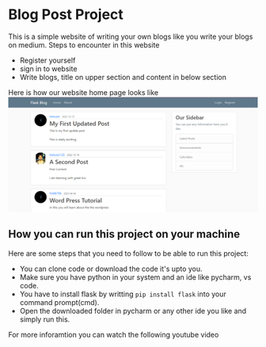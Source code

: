# Blog Post Project
This is a simple website of writing your own blogs like you write your blogs on medium.
Steps to encounter in this website
* Register yourself
* sign in to website
* Write blogs, title on upper section and content in below section

Here is how our website home page looks like
![Alt Text](https://raw.githubusercontent.com/khatri7968/WE-Project-19SW32-128-19SWX108/main/Screenshot%20(162).png)

## How you can run this project on your machine
Here are some steps that you need to follow to be able to run this project:
* You can clone code or download the code it's upto you.
* Make sure you have python in your system and an ide like pycharm, vs code.
* You have to install flask by writting `pip install flask` into your command prompt(cmd).
* Open the downloaded folder in pycharm or any other ide you like and simply run this.

For more inforamtion you can watch the following youtube video
